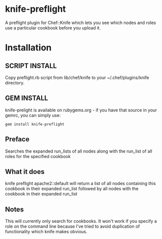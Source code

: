 # knife-preflight

A preflight plugin for Chef::Knife which lets you see which nodes and roles use a particular cookbook before you upload it.

# Installation

## SCRIPT INSTALL

Copy preflight.rb script from lib/chef/knife to your ~/.chef/plugins/knife directory.

## GEM INSTALL
knife-prelight is available on rubygems.org - if you have that source in your gemrc, you can simply use:

````
gem install knife-preflight
````

## Preface

Searches the expanded run_lists of all nodes along with the run_list of all roles for the specified cookbook

## What it does

knife preflight apache2::default
will return a list of all nodes containing this cookbook in their expanded run_list followed by all nodes with the cookbook in their expanded run_list

## Notes
This will currently only search for cookbooks. It won't work if you specify a role on the command line because I've tried to avoid duplication of functionality which knife makes obvious. 

